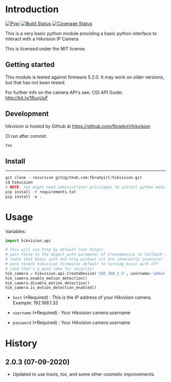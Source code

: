 # Introduction 

[![Pypi](https://img.shields.io/pypi/v/hikvision.svg)](https://pypi.python.org/pypi/hikvision) [![Build Status](https://travis-ci.org/fbradyirl/hikvision.svg?branch=master)](https://travis-ci.org/fbradyirl/hikvision) [![Coverage Status](https://coveralls.io/repos/fbradyirl/hikvision/badge.svg?branch=master)](https://coveralls.io/r/fbradyirl/hikvision?branch=master)

This is a very basic python module providing a basic python
interface to interact with a Hikvision IP Camera

This is licensed under the MIT license.

## Getting started

This module is tested against firmware 5.2.0.
It may work on older versions, but that has not been tested.

For further info on  the camera API's see:
CGI API Guide:
http://bit.ly/1RuyUuF


## Development

hikvision is hosted by Github at https://github.com/fbradyirl/hikvision

CI run after commit:

```python
tox
```

## Install
-------
```python
git clone --recursive git@github.com:fbradyirl/hikvision.git
cd hikvision
# NOTE: You might need administrator privileges to install python modules.
pip install -r requirements.txt
pip install -e .
```

# Usage

Variables:

```python
import hikvision.api

# This will use http by default (not https)
# pass False to the digest_auth parameter of CreateDevice to fallback to basic auth
# (note that basic auth and http without ssl are inherently insecure)
# more recent hikvision firmwares default to turning basic auth off
# (and that's a good idea for security)
hik_camera = hikvision.api.CreateDevice('192.168.2.5', username='admin', password='12345')
hik_camera.enable_motion_detection()
hik_camera.disable_motion_detection()
hik_camera.is_motion_detection_enabled()
```

* `host` (*Required) : This is the IP address of your Hikvision camera. Example: 192.168.1.32

* `username` (*Required) : Your Hikvision camera username

* `password` (*Required) : Your Hikvision camera username


# History


2.0.3 (07-09-2020)
------------------

* Updated to use travis, tox, and some other cosmetic improvements.


